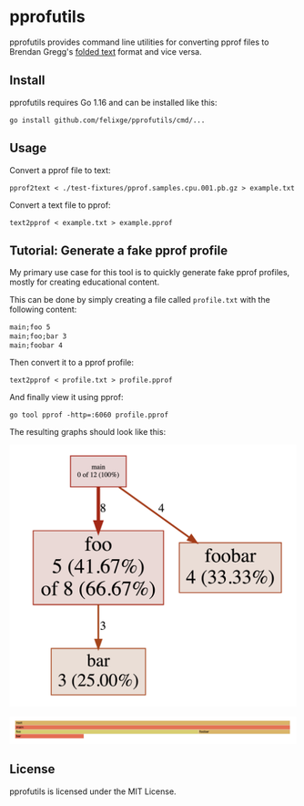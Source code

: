 # pprofutils

pprofutils provides command line utilities for converting pprof files to Brendan Gregg's [folded text](https://github.com/brendangregg/FlameGraph#2-fold-stacks) format and vice versa.

## Install

pprofutils requires Go 1.16 and can be installed like this:

```
go install github.com/felixge/pprofutils/cmd/...
```

## Usage

Convert a pprof file to text:

```
pprof2text < ./test-fixtures/pprof.samples.cpu.001.pb.gz > example.txt
```

Convert a text file to pprof:

```
text2pprof < example.txt > example.pprof
```

## Tutorial: Generate a fake pprof profile

My primary use case for this tool is to quickly generate fake pprof profiles, mostly for creating educational content.

This can be done by simply creating a file called `profile.txt` with the following content:

```
main;foo 5
main;foo;bar 3
main;foobar 4
```

Then convert it to a pprof profile:

```
text2pprof < profile.txt > profile.pprof
```

And finally view it using pprof:

```
go tool pprof -http=:6060 profile.pprof
```

The resulting graphs should look like this:

![](./img/graph.png)

![](./img/flamegraph.png)

## License

pprofutils is licensed under the MIT License.
